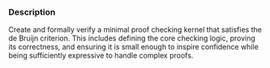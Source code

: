 ### Description

Create and formally verify a minimal proof checking kernel that satisfies the de Bruijn criterion. This includes defining the core checking logic, proving its correctness, and ensuring it is small enough to inspire confidence while being sufficiently expressive to handle complex proofs.
